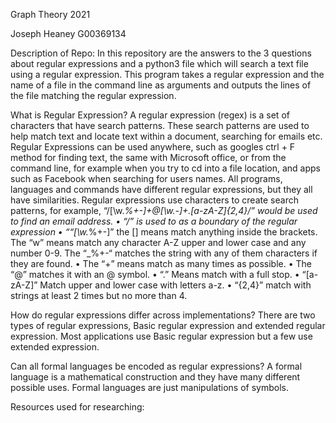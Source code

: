 Graph Theory 2021

Joseph Heaney G00369134

Description of Repo:
In this repository are the answers to the 3 questions about regular expressions and a python3 file which will search a text file using a regular expression. This program takes a regular expression and the name of a file in the command line as arguments and outputs the lines of the file matching the regular expression.


What is Regular Expression?
A regular expression (regex) is a set of characters that have search patterns. These search patterns are used to help match text and locate text within a document, searching for emails etc. Regular Expressions can be used anywhere, such as googles ctrl + F method for finding text, the same with Microsoft office, or from the command line, for example when you try to cd into a file location, and apps such as Facebook when searching for users names. 
All programs, languages and commands have different regular expressions, but they all have similarities. Regular expressions use characters to create search patterns, for example, “/[\w._%+-]+@[\w.-]+\.[a-zA-Z]{2,4}/” would be used to find an email address. 
•	“/” is used to as a boundary of the regular expression
•	““[\w._%+-]” the [] means match anything inside the brackets. The “w” means match any character A-Z upper and lower case and any number 0-9. The “_%+-“ matches the string with any of them characters if they are found.
•	The “+” means match as many times as possible.
•	The “@” matches it with an @ symbol.
•	“.” Means match with a full stop.
•	“[a-zA-Z]” Match upper and lower case with letters a-z.
•	“{2,4}” match with strings at least 2 times but no more than 4.


How do regular expressions differ across implementations?
There are two types of regular expressions, Basic regular expression and extended regular expression. Most applications use Basic regular expression but a few use extended expression.


Can all formal languages be encoded as regular expressions?
A formal language is a mathematical construction and they have many different possible uses. Formal languages are just manipulations of symbols.

 
Resources used for researching:

